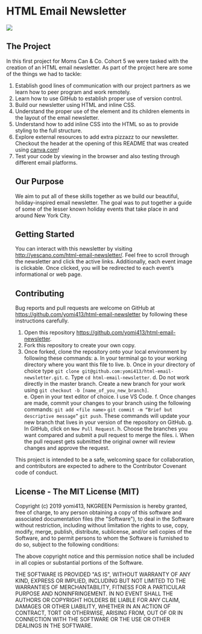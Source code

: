 # HTML Email Newsletter

<img src="https://i.imgur.com/jXvLQRa.png" />

## The Project

In this first project for Moms Can & Co. Cohort 5 we were tasked with the creation of an HTML email newsletter. As part of the project here are some of the things we had to tackle:

1. Establish good lines of communication with our project partners as we learn how to peer program and work remotely.
2. Learn how to use GitHub to establish proper use of version control.
3. Build our newsletter using HTML and inline CSS.
4. Understand the proper use of the <table> element and its children elements in the layout of the email newsletter.
5. Understand how to add inline CSS into the HTML so as to provide styling to the full structure.
6. Explore external resources to add extra pizzazz to our newsletter. Checkout the header at the opening of this README that was created using <a href="https://www.canva.com/">canva.com</a>!
7. Test your code by viewing in the browser and also testing through different email platforms.

## Our Purpose

We aim to put all of these skills together as we build our beautiful, holiday-inspired email newsletter. The goal was to put together a guide of some of the lesser known holiday events that take place in and around New York City.

## Getting Started

You can interact with this newsletter by visiting <a href="http://yescano.com/html-email-newsletter/">http://yescano.com/html-email-newsletter/</a>. Feel free to scroll through the newsletter and click the active links. Additionally, each event image is clickable. Once clicked, you will be redirected to each event’s informational or web page.

## Contributing

Bug reports and pull requests are welcome on GitHub at <a href="https://github.com/yomi413/html-email-newsletter">https://github.com/yomi413/html-email-newsletter</a> by following these instructions carefully.

1. Open this repository <a href="https://github.com/yomi413/html-email-newsletter">https://github.com/yomi413/html-email-newsletter</a>.
2. Fork this repository to create your own copy.
3. Once forked, clone the repository onto your local environment by following these commands:
   a. In your terminal go to your working directory where you want this file to live.
   b. Once in your directory of choice type `git clone git@github.com:yomi413/html-email-newsletter.git`.
   c. Type `cd html-email-newsletter`.
   d. Do not work directly in the master branch. Create a new branch for your work using `git checkout -b [name_of_you_new_branch]`.  
   e. Open in your text editor of choice. I use VS Code.
   f. Once changes are made, commit your changes to your branch using the following commands: `git add <file name>` `git commit -m “Brief but descriptive message”` `git push`. These commands will update your new branch that lives in your version of the repository on GitHub.
   g. In GitHub, click on `New Pull Request`.
   h. Choose the branches you want compared and submit a pull request to merge the files.
   i. When the pull request gets submitted the original owner will review changes and approve the request.

This project is intended to be a safe, welcoming space for collaboration, and contributors are expected to adhere to the Contributor Covenant code of conduct.

## License - The MIT License (MIT)

Copyright (c) 2019 yomi413, NKGREEN
Permission is hereby granted, free of charge, to any person obtaining a copy of this software and associated documentation files (the "Software"), to deal in the Software without restriction, including without limitation the rights to use, copy, modify, merge, publish, distribute, sublicense, and/or sell copies of the Software, and to permit persons to whom the Software is furnished to do so, subject to the following conditions:

The above copyright notice and this permission notice shall be included in all copies or substantial portions of the Software.

THE SOFTWARE IS PROVIDED "AS IS", WITHOUT WARRANTY OF ANY KIND, EXPRESS OR IMPLIED, INCLUDING BUT NOT LIMITED TO THE WARRANTIES OF MERCHANTABILITY, FITNESS FOR A PARTICULAR PURPOSE AND NONINFRINGEMENT. IN NO EVENT SHALL THE AUTHORS OR COPYRIGHT HOLDERS BE LIABLE FOR ANY CLAIM, DAMAGES OR OTHER LIABILITY, WHETHER IN AN ACTION OF CONTRACT, TORT OR OTHERWISE, ARISING FROM, OUT OF OR IN CONNECTION WITH THE SOFTWARE OR THE USE OR OTHER DEALINGS IN THE SOFTWARE.
